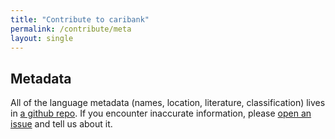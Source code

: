 ```yaml
---
title: "Contribute to caribank"
permalink: /contribute/meta
layout: single
---
```


## Metadata
All of the language metadata (names, location, literature, classification) lives in [a github repo](https://github.com/caribank/meta).
If you encounter inaccurate information, please [open an issue](https://github.com/caribank/meta/issues/new) and tell us about it.